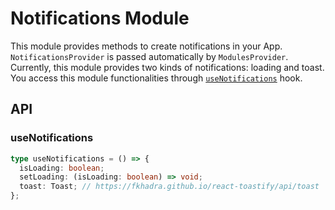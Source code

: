# Notifications Module

This module provides methods to create notifications in your App. `NotificationsProvider` is passed automatically by `ModulesProvider`. Currently, this module provides two kinds of notifications: loading and toast. You access this module functionalities through [`useNotifications`](#usenotifications) hook.

## API

### useNotifications

```ts
type useNotifications = () => {
  isLoading: boolean;
  setLoading: (isLoading: boolean) => void;
  toast: Toast; // https://fkhadra.github.io/react-toastify/api/toast
};
```
